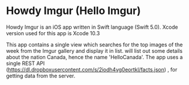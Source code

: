 Howdy Imgur (Hello Imgur)
======================================

Howdy Imgur is an iOS app written in Swift language (Swift 5.0). Xcode version used for this app is Xcode 10.3

This app contains a single view which searches for the top images of the week from the Imgur gallery and display it in list.    will list out some details about the nation Canada, hence the name 'HelloCanada'. The app uses a single REST API (https://dl.dropboxusercontent.com/s/2iodh4vg0eortkl/facts.json) , for getting data from the server.
